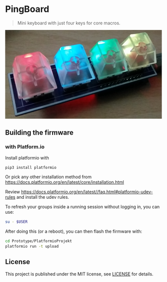 # PingBoard

> Mini keyboard with just four keys for core macros.

![](Prototype/pingboard.jpeg)

## Building the firmware

### with Platform.io

Install platformio with

```bash
pip3 install platformio
```

Or pick any other installation method from https://docs.platformio.org/en/latest/core/installation.html

Review https://docs.platformio.org/en/latest//faq.html#platformio-udev-rules and install the udev rules.

To refresh your groups inside a running session without logging in, you can use:

```bash
su - $USER
```

After doing this (or a reboot), you can then flash the firmware with:

```bash
cd Prototype/PlatformioProjekt
platformio run -t upload
```

## License

This project is published under the MIT license, see [LICENSE](LICENSE.txt) for details.
